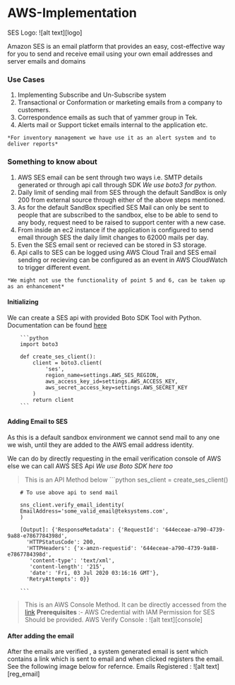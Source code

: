 # AWS-Implementation

SES Logo: ![alt text][logo]

  Amazon SES is an email platform that provides an easy, cost-effective way for you to send and receive email using your own email addresses and server emails and domains

### Use Cases
  1. Implementing Subscribe and Un-Subscribe system
  2. Transactional or Conformation or marketing emails from a company to customers.
  3. Correspondence emails as such that of yammer group in Tek.
  4. Alerts mail or Support ticket emails internal to the application etc.
    
    *For inventory management we have use it as an alert system and to deliver reports*


### Something to know about
  1. AWS SES email can be sent through two ways i.e. SMTP details generated or through api call through SDK *We use boto3 for python*.
  2. Daily limit of sending mail from SES through the default SandBox is only 200 from external source through either of the above steps mentioned.
  3. As for the default SandBox specified SES Mail can only be sent to people that are subscribed to the sandbox, else to be able to send to any body, request need to be raised to support center with a new case.
  4. From inside an ec2 instance if the application is configured to send email through SES the daily limit changes to 62000 mails per day.
  5. Even the SES email sent or recieved can be stored in S3 storage.
  6. Api calls to SES can be logged using AWS Cloud Trail and SES email sending or recieving can be configured as an event in AWS CloudWatch to trigger different event.

    *We might not use the functionality of point 5 and 6, can be taken up as an enhancement*

#### Initializing
We can create a SES api with provided Boto SDK Tool with Python. Documentation can be found [here](https://boto3.amazonaws.com/v1/documentation/api/latest/reference/services/ses.html)

        ```python
        import boto3

        def create_ses_client():
            client = boto3.client(
                'ses',
                region_name=settings.AWS_SES_REGION,
                aws_access_key_id=settings.AWS_ACCESS_KEY,
                aws_secret_access_key=settings.AWS_SECRET_KEY
            )
            return client
        ```

#### Adding Email to SES
As this is a default sandbox environment we cannot send mail to any one we wish, until they are added to the AWS email address identity.

We can do by directly requesting in the email verification console of AWS else we can call AWS SES Api *We use Boto SDK here too*

> This is an API Method below
        ```python
        ses_client = create_ses_client()

        # To use above api to send mail

        sns_client.verify_email_identity(
        EmailAddress='some_valid_email@teksystems.com',
        )

        [Output]: {'ResponseMetadata': {'RequestId': '644eceae-a790-4739-9a88-e7867784398d',
          'HTTPStatusCode': 200,
          'HTTPHeaders': {'x-amzn-requestid': '644eceae-a790-4739-9a88-e7867784398d',
           'content-type': 'text/xml',
           'content-length': '215',
           'date': 'Fri, 03 Jul 2020 03:16:16 GMT'},
          'RetryAttempts': 0}}

        ```

>This is an AWS Console Method. It can be directly accessed from the [link](https://us-east-2.console.aws.amazon.com/ses/home?region=us-east-2#verified-senders-email:)
**Prerequisites** :- AWS Credential with IAM Permission for SES Should be provided.
AWS Verify Console : ![alt text][console]


#### After adding the email
After the emails are verified , a system generated email is sent which contains a link which is sent to email and when clicked registers the email.
See the following image below for refernce.
Emails Registered : ![alt text][reg_email]

